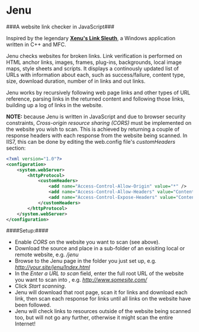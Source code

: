 Jenu
====

###A website link checker in JavaScript###

Inspired by the legendary [**Xenu's Link Sleuth**](http://home.snafu.de/tilman/xenulink.html), a Windows application written in C++ and MFC.

Jenu checks websites for broken links. Link verification is performed on HTML anchor links, images, frames, plug-ins, backgrounds, local image maps, style sheets and scripts. It displays a continously updated list of URLs with information about each, such as success/failure, content type, size, download duration, number of in links and out links.

Jenu works by recursively following web page links and other types of URL reference, parsing links in the returned content and following those links, building up a log of links in the website.

**NOTE:** because Jenu is written in JavaScript and due to browser security constraints, *Cross-origin resource sharing (CORS)* must be implemented on the website you wish to scan. This is achieved by returning a couple of response headers with each response from the website being scanned. In IIS7, this can be done by editing the web.config file's *customHeaders* section:

``` XML
<?xml version="1.0"?>
<configuration>
	<system.webServer>
		<httpProtocol>
			<customHeaders>
				<add name="Access-Control-Allow-Origin" value="*" />
				<add name="Access-Control-Allow-Headers" value="Content-Type" />
				<add name="Access-Control-Expose-Headers" value="Content-Length,Server,Date,Last-Modified,Content-Encoding,Content-Language,Content-Type,Status" />
			</customHeaders>
		</httpProtocol>
	</system.webServer>
</configuration>
```

####Setup:####
 - Enable *CORS* on the website you want to scan (see above).
 - Download the source and place in a sub-folder of an exisiting local or remote website, e.g. */jenu*
 - Browse to the Jenu page in the folder you just set up, e.g. *http://your.site/jenu/Index.html*
 - In the *Enter a URL to scan* field, enter the full root URL of the website you want to scan into , e.g. *http://www.somesite.com/*
 - Click *Start scanning*.
 - Jenu will download that root page, scan it for links and download each link, then scan each response for links until all links on the website have been followed.
 - Jenu will check links to resources outside of the website being scanned too, but will not go any further, otherwise it might scan the entire Internet!

